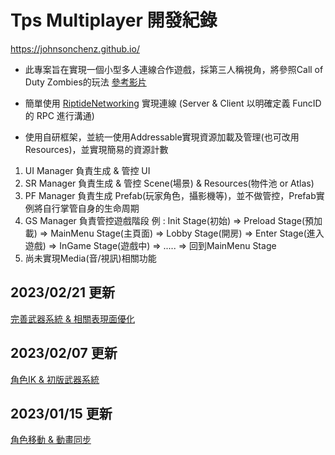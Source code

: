 # Tps Multiplayer 開發紀錄
https://johnsonchenz.github.io/

* 此專案旨在實現一個小型多人連線合作遊戲，採第三人稱視角，將參照Call of Duty Zombies的玩法 [參考影片](https://www.youtube.com/watch?v=4Me6jgW3KAw)

* 簡單使用 [RiptideNetworking](https://github.com/RiptideNetworking/Riptide) 實現連線 (Server & Client 以明確定義 FuncID 的 RPC 進行溝通)

* 使用自研框架，並統一使用Addressable實現資源加載及管理(也可改用Resources)，並實現簡易的資源計數
1. UI Manager 負責生成 & 管控 UI
2. SR Manager 負責生成 & 管控 Scene(場景) & Resources(物件池 or Atlas)
3. PF Manager 負責生成 Prefab(玩家角色，攝影機等)，並不做管控，Prefab實例將自行掌管自身的生命周期
3. GS Manager 負責管控遊戲階段 例 : Init Stage(初始) => Preload Stage(預加載) => MainMenu Stage(主頁面) => Lobby Stage(開房) => Enter Stage(進入遊戲) => InGame Stage(遊戲中) => ..... => 回到MainMenu Stage
4. 尚未實現Media(音/視訊)相關功能

## 2023/02/21 更新
[完善武器系統 & 相關表現面優化](https://johnsonchenz.github.io/jekyll/update/2023/02/21/dev-1.html)

## 2023/02/07 更新
[角色IK & 初版武器系統](https://johnsonchenz.github.io/jekyll/update/2023/02/07/dev-1.html)

## 2023/01/15 更新
[角色移動 & 動畫同步](https://johnsonchenz.github.io/jekyll/update/2023/01/15/dev-1.html)
